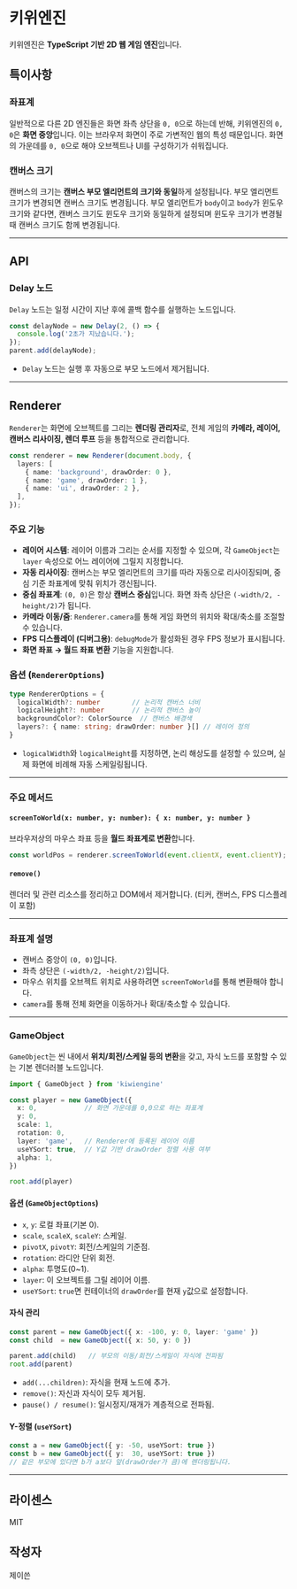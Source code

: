 # 키위엔진

키위엔진은 **TypeScript 기반 2D 웹 게임 엔진**입니다.

## 특이사항

### 좌표계

일반적으로 다른 2D 엔진들은 화면 좌측 상단을 `0, 0`으로 하는데 반해, 키위엔진의 `0, 0`은 **화면 중앙**입니다.
이는 브라우저 화면이 주로 가변적인 웹의 특성 때문입니다. 화면의 가운데를 `0, 0`으로 해야 오브젝트나 UI를 구성하기가 쉬워집니다.

### 캔버스 크기

캔버스의 크기는 **캔버스 부모 엘리먼트의 크기와 동일**하게 설정됩니다.
부모 엘리먼트 크기가 변경되면 캔버스 크기도 변경됩니다. 부모 엘리먼트가 `body`이고 `body`가 윈도우 크기와 같다면, 캔버스 크기도 윈도우 크기와 동일하게 설정되며 윈도우 크기가 변경될 때 캔버스 크기도 함께 변경됩니다.

---

## API

### Delay 노드

`Delay` 노드는 일정 시간이 지난 후에 콜백 함수를 실행하는 노드입니다.

```typescript
const delayNode = new Delay(2, () => {
  console.log('2초가 지났습니다.');
});
parent.add(delayNode);
```

* `Delay` 노드는 실행 후 자동으로 부모 노드에서 제거됩니다.

---

## Renderer

`Renderer`는 화면에 오브젝트를 그리는 **렌더링 관리자**로, 전체 게임의 **카메라, 레이어, 캔버스 리사이징, 렌더 루프** 등을 통합적으로 관리합니다.

```typescript
const renderer = new Renderer(document.body, {
  layers: [
    { name: 'background', drawOrder: 0 },
    { name: 'game', drawOrder: 1 },
    { name: 'ui', drawOrder: 2 },
  ],
});
```

### 주요 기능

* **레이어 시스템**: 레이어 이름과 그리는 순서를 지정할 수 있으며, 각 `GameObject`는 `layer` 속성으로 어느 레이어에 그릴지 지정합니다.
* **자동 리사이징**: 캔버스는 부모 엘리먼트의 크기를 따라 자동으로 리사이징되며, 중심 기준 좌표계에 맞춰 위치가 갱신됩니다.
* **중심 좌표계**: `(0, 0)`은 항상 **캔버스 중심**입니다. 화면 좌측 상단은 `(-width/2, -height/2)`가 됩니다.
* **카메라 이동/줌**: `Renderer.camera`를 통해 게임 화면의 위치와 확대/축소를 조절할 수 있습니다.
* **FPS 디스플레이 (디버그용)**: `debugMode`가 활성화된 경우 FPS 정보가 표시됩니다.
* **화면 좌표 → 월드 좌표 변환** 기능을 지원합니다.

### 옵션 (`RendererOptions`)

```ts
type RendererOptions = {
  logicalWidth?: number        // 논리적 캔버스 너비
  logicalHeight?: number       // 논리적 캔버스 높이
  backgroundColor?: ColorSource  // 캔버스 배경색
  layers?: { name: string; drawOrder: number }[] // 레이어 정의
}
```

* `logicalWidth`와 `logicalHeight`를 지정하면, 논리 해상도를 설정할 수 있으며, 실제 화면에 비례해 자동 스케일링됩니다.

---

### 주요 메서드

#### `screenToWorld(x: number, y: number): { x: number, y: number }`

브라우저상의 마우스 좌표 등을 **월드 좌표계로 변환**합니다.

```ts
const worldPos = renderer.screenToWorld(event.clientX, event.clientY);
```

#### `remove()`

렌더러 및 관련 리소스를 정리하고 DOM에서 제거합니다. (티커, 캔버스, FPS 디스플레이 포함)

---

### 좌표계 설명

* 캔버스 중앙이 `(0, 0)`입니다.
* 좌측 상단은 `(-width/2, -height/2)`입니다.
* 마우스 위치를 오브젝트 위치로 사용하려면 `screenToWorld`를 통해 변환해야 합니다.
* `camera`를 통해 전체 화면을 이동하거나 확대/축소할 수 있습니다.

---

### GameObject

`GameObject`는 씬 내에서 **위치/회전/스케일 등의 변환**을 갖고, 자식 노드를 포함할 수 있는 기본 렌더러블 노드입니다.

```typescript
import { GameObject } from 'kiwiengine'

const player = new GameObject({
  x: 0,            // 화면 가운데를 0,0으로 하는 좌표계
  y: 0,
  scale: 1,
  rotation: 0,
  layer: 'game',   // Renderer에 등록된 레이어 이름
  useYSort: true,  // Y값 기반 drawOrder 정렬 사용 여부
  alpha: 1,
})

root.add(player)
```

#### 옵션 (`GameObjectOptions`)

* `x`, `y`: 로컬 좌표(기본 0).
* `scale`, `scaleX`, `scaleY`: 스케일.
* `pivotX`, `pivotY`: 회전/스케일의 기준점.
* `rotation`: 라디안 단위 회전.
* `alpha`: 투명도(0\~1).
* `layer`: 이 오브젝트를 그릴 레이어 이름.
* `useYSort`: `true`면 컨테이너의 `drawOrder`를 현재 `y`값으로 설정합니다.

#### 자식 관리

```typescript
const parent = new GameObject({ x: -100, y: 0, layer: 'game' })
const child  = new GameObject({ x: 50, y: 0 })

parent.add(child)   // 부모의 이동/회전/스케일이 자식에 전파됨
root.add(parent)
```

* `add(...children)`: 자식을 현재 노드에 추가.
* `remove()`: 자신과 자식이 모두 제거됨.
* `pause() / resume()`: 일시정지/재개가 계층적으로 전파됨.

#### Y-정렬 (`useYSort`)

```typescript
const a = new GameObject({ y: -50, useYSort: true })
const b = new GameObject({ y:  30, useYSort: true })
// 같은 부모에 있다면 b가 a보다 앞(drawOrder가 큼)에 렌더링됩니다.
```

---

## 라이센스

MIT

## 작성자

제이쓴
